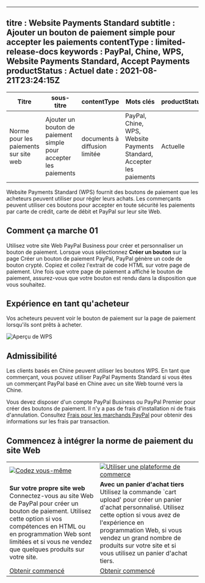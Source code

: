 *** ** * ** ***

titre : Website Payments Standard
subtitle : Ajouter un bouton de paiement simple pour accepter les paiements
contentType : limited\-release\-docs
keywords : PayPal, Chine, WPS, Website Payments Standard, Accept Payments
productStatus : Actuel
date : 2021\-08\-21T23:24:15Z
-------------------------------------------------------------------------------------------------------------------------------------------------------------------------------------------------------------------------------------------------------------------------------------

|                 Titre                 |                           sous\-titre                           |          contentType          |                               Mots clés                               | productStatus |           Date           |
|---------------------------------------|------------------------------------------------------------------|-------------------------------|-----------------------------------------------------------------------|---------------|--------------------------|
| Norme pour les paiements sur site web | Ajouter un bouton de paiement simple pour accepter les paiements | documents à diffusion limitée | PayPal, Chine, WPS, Website Payments Standard, Accepter les paiements | Actuelle      | 2021\-08\-21T23:24:15Z |

Website Payments Standard \(WPS\) fournit des boutons de paiement que les acheteurs peuvent utiliser pour régler leurs achats. Les commerçants peuvent utiliser ces boutons pour accepter en toute sécurité les paiements par carte de crédit, carte de débit et PayPal sur leur site Web.

Comment ça marche 01
--------------------

Utilisez votre site Web PayPal Business pour créer et personnaliser un bouton de paiement. Lorsque vous sélectionnez **Créer un bouton** sur la page Créer un bouton de paiement PayPal, PayPal génère un code de bouton crypté. Copiez et collez l'extrait de code HTML sur votre page de paiement. Une fois que votre page de paiement a affiché le bouton de paiement, assurez\-vous que votre bouton est rendu dans la disposition que vous souhaitez.

Expérience en tant qu'acheteur
------------------------------

Vos acheteurs peuvent voir le bouton de paiement sur la page de paiement lorsqu'ils sont prêts à acheter.

![Aperçu de WPS](/img/docs/china/wps-overview.png)

Admissibilité
-------------

Les clients basés en Chine peuvent utiliser les boutons WPS. En tant que commerçant, vous pouvez utiliser PayPal Payments Standard si vous êtes un commerçant PayPal basé en Chine avec un site Web tourné vers la Chine.

Vous devez disposer d'un compte PayPal Business ou PayPal Premier pour créer des boutons de paiement. Il n'y a pas de frais d'installation ni de frais d'annulation. Consultez [Frais pour les marchands PayPal](https://www.paypal.com/us/webapps/mpp/merchant-fees/) pour obtenir des informations sur les frais par transaction.

Commencez à intégrer la norme de paiement du site Web
-----------------------------------------------------

|                                                                                                                                                                                                                                                          |                                                                                                                                                                                                                                                                                                 |   |
|----------------------------------------------------------------------------------------------------------------------------------------------------------------------------------------------------------------------------------------------------------|-------------------------------------------------------------------------------------------------------------------------------------------------------------------------------------------------------------------------------------------------------------------------------------------------|---|
| [![Codez vous-même](/img/docs/pay-later/code-graphic.png)](/docs/business/pay-later/us/integrate/)                                                                                                                                                       | [![Utiliser une plateforme de commerce](/img/docs/pay-later/commerce-graphic.png)](/docs/business/pay-later/us/commerce-platforms/)                                                                                                                                                             |   |
| **Sur votre propre site web** Connectez\-vous au site Web de PayPal pour créer un bouton de paiement. Utilisez cette option si vos compétences en HTML ou en programmation Web sont limitées et si vous ne vendez que quelques produits sur votre site. | **Avec un panier d'achat tiers** Utilisez la commande \`cart upload' pour créer un panier d'achat personnalisé. Utilisez cette option si vous avez de l'expérience en programmation Web, si vous vendez un grand nombre de produits sur votre site et si vous utilisez un panier d'achat tiers. |   |
| [Obtenir commencé](/docs/limited-release/china/wps/add-button/)                                                                                                                                                                                          | [Obtenir commencé](/docs/limited-release/china/wps/)                                                                                                                                                                                                                                            |   |


